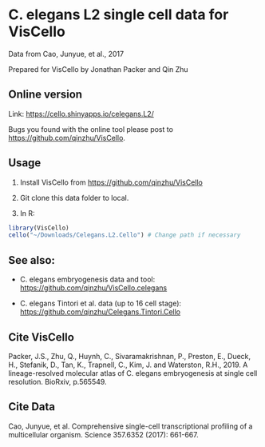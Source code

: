 C. elegans L2 single cell data for VisCello
================
Data from Cao, Junyue, et al., 2017

Prepared for VisCello by Jonathan Packer and Qin Zhu 

Online version
------------------------

Link: https://cello.shinyapps.io/celegans.L2/

Bugs you found with the online tool please post to https://github.com/qinzhu/VisCello.

Usage
--------------------------------------

1. Install VisCello from https://github.com/qinzhu/VisCello

2. Git clone this data folder to local.

3. In R:

```r
library(VisCello)
cello("~/Downloads/Celegans.L2.Cello") # Change path if necessary
```

See also:
--------------------------------------

* C. elegans embryogenesis data and tool: https://github.com/qinzhu/VisCello.celegans

* C. elegans Tintori et al. data (up to 16 cell stage): https://github.com/qinzhu/Celegans.Tintori.Cello


Cite VisCello
-------------------------

Packer, J.S., Zhu, Q., Huynh, C., Sivaramakrishnan, P., Preston, E., Dueck, H., Stefanik, D., Tan, K., Trapnell, C., Kim, J. and Waterston, R.H., 2019. A lineage-resolved molecular atlas of C. elegans embryogenesis at single cell resolution. BioRxiv, p.565549.

Cite Data
-------------------------
Cao, Junyue, et al. Comprehensive single-cell transcriptional profiling of a multicellular organism. Science 357.6352 (2017): 661-667.
